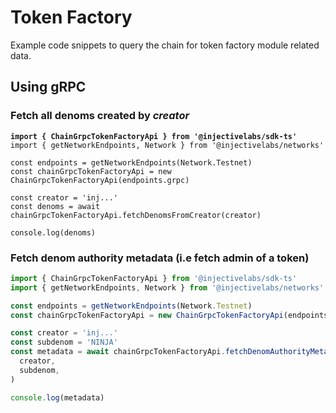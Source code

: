 # Token Factory

Example code snippets to query the chain for token factory module related data.

## Using gRPC

### Fetch all denoms created by _creator_

<pre class="language-ts"><code class="lang-ts"><strong>import { ChainGrpcTokenFactoryApi } from '@injectivelabs/sdk-ts'
</strong>import { getNetworkEndpoints, Network } from '@injectivelabs/networks'

const endpoints = getNetworkEndpoints(Network.Testnet)
const chainGrpcTokenFactoryApi = new ChainGrpcTokenFactoryApi(endpoints.grpc)

const creator = 'inj...'
const denoms = await chainGrpcTokenFactoryApi.fetchDenomsFromCreator(creator)

console.log(denoms)
</code></pre>

### Fetch denom authority metadata (i.e fetch admin of a token)

```ts
import { ChainGrpcTokenFactoryApi } from '@injectivelabs/sdk-ts'
import { getNetworkEndpoints, Network } from '@injectivelabs/networks'

const endpoints = getNetworkEndpoints(Network.Testnet)
const chainGrpcTokenFactoryApi = new ChainGrpcTokenFactoryApi(endpoints.grpc)

const creator = 'inj...'
const subdenom = 'NINJA'
const metadata = await chainGrpcTokenFactoryApi.fetchDenomAuthorityMetadata(
  creator,
  subdenom,
)

console.log(metadata)
```
